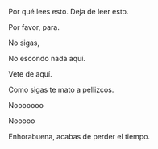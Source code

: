 Por qué lees esto.
Deja de leer esto.

Por favor, para.


No sigas,





No escondo nada aquí.






Vete de aquí.








Como sigas te mato a pellizcos.







Nooooooo












Nooooo










Enhorabuena, acabas de perder el tiempo.
